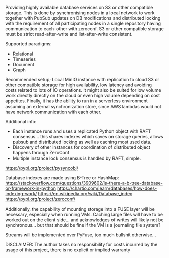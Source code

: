 Providing highly available database services on S3 or other compatible storage. This is done by synchronising nodes in a local network to work together with PubSub updates on DB modifications and distributed locking with the requirement of all participating nodes in a single repository having communication to each-other with zeroconf. S3 or other compatible storage must be strict read-after-write and list-after-write consistent.

Supported paradigms:
- Relational
- Timeseries
- Document
- Graph

Recommended setup; Local MinIO instance with replication to cloud S3 or other compatible storage for high availability, low latency and avoiding costs related to lots of IO operations. It might also be suited for low volume work directly directly on the cloud or even high volume depending on cost appetites. Finally, it has the ability to run in a serverless environment assuming an external synchronization store, since AWS lambdas would not have network communication with each other.

Additional info:
- Each instance runs and uses a replicated Python object with RAFT consensus... this shares indexes which saves on storage queries, allows pubsub and distributed locking as well as caching most used data.
- Discovery of other instances for coordination of distributed object happens through ZeroConf
- Multiple instance lock consensus is handled by RAFT, simple.

https://pypi.org/project/pysyncobj/

Database indexes are made using B-Tree or HashMap:
https://stackoverflow.com/questions/3909602/is-there-a-b-tree-database-or-framework-in-python
https://chartio.com/learn/databases/how-does-indexing-work/
https://en.wikipedia.org/wiki/Database_index
https://pypi.org/project/zeroconf/


Additionally, the capability of mounting storage into a FUSE layer will be necessary, especially when running VMs. Caching large files will have to be worked out on the client side... and acknowledges of writes will likely not be synchronous... but that should be fine if the VM is a journaling file system?

Streams will be implemented over PyFuse, too much bullshit otherwise...

DISCLAIMER: The author takes no responsibility for costs incurred by the usage of this project, there is no explicit or implied warranty